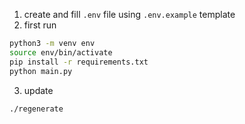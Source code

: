 1. create and fill `.env` file using `.env.example` template
2. first run
```bash
python3 -m venv env
source env/bin/activate
pip install -r requirements.txt
python main.py
```
3. update
```bash
./regenerate
```
